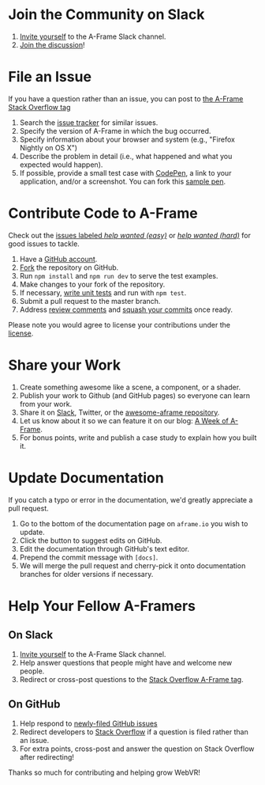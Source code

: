 [stackoverflow]: http://stackoverflow.com/questions/tagged/aframe

# Join the Community on Slack

1. [Invite yourself](https://aframevr-slack.herokuapp.com/) to the A-Frame Slack channel.
2. [Join the discussion](https://aframevr.slack.com)!

# File an Issue

If you have a question rather than an issue, you can post to [the A-Frame Stack
Overflow tag][stackoverflow]

1. Search the [issue tracker](https://github.com/aframevr/aframe/issues) for similar issues.
2. Specify the version of A-Frame in which the bug occurred.
3. Specify information about your browser and system (e.g., "Firefox Nightly on OS X")
4. Describe the problem in detail (i.e., what happened and what you expected would happen).
5. If possible, provide a small test case with [CodePen](http://codepen.io), a link to your application, and/or a screenshot. You can fork this [sample pen](http://codepen.io/anon/pen/KVWpbb).

# Contribute Code to A-Frame

[easy]: https://github.com/aframevr/aframe/labels/help%20wanted%20%28easy%29
[hard]: https://github.com/aframevr/aframe/labels/help%20wanted%20%28hard%29

Check out the [issues labeled *help wanted (easy)*][easy] or [*help wanted
(hard)*][hard] for good issues to tackle.

1. Have a [GitHub account](https://github.com/join).
2. [Fork](https://github.com/aframevr/aframe/fork) the repository on GitHub.
3. Run `npm install` and `npm run dev` to serve the test examples.
4. Make changes to your fork of the repository.
5. If necessary, [write unit tests](tests/) and run with `npm test`.
6. Submit a pull request to the master branch.
7. Address [review comments](http://stackoverflow.com/questions/9790448/how-to-update-a-pull-request) and [squash your commits](https://davidwalsh.name/squash-commits-git) once ready.

Please note you would agree to license your contributions under the [license](LICENSE).

# Share your Work

1. Create something awesome like a scene, a component, or a shader.
2. Publish your work to Github (and GitHub pages) so everyone can learn from your work.
3. Share it on [Slack](https://aframevr-slack.herokuapp.com), Twitter, or the [awesome-aframe repository](https://github.com/aframevr/awesome-aframe).
4. Let us know about it so we can feature it on our blog: [A Week of A-Frame](https://aframe.io/blog/).
4. For bonus points, write and publish a case study to explain how you built it.

# Update Documentation

If you catch a typo or error in the documentation, we'd greatly appreciate a
pull request.

1. Go to the bottom of the documentation page on `aframe.io` you wish to update.
2. Click the button to suggest edits on GitHub.
3. Edit the documentation through GitHub's text editor.
4. Prepend the commit message with `[docs]`.
5. We will merge the pull request and cherry-pick it onto documentation
branches for older versions if necessary.

# Help Your Fellow A-Framers

## On Slack

1. [Invite yourself](https://aframevr-slack.herokuapp.com/) to the A-Frame Slack channel.
2. Help answer questions that people might have and welcome new people.
3. Redirect or cross-post questions to the [Stack Overflow A-Frame tag][stackoverflow].

## On GitHub

1. Help respond to [newly-filed GitHub issues](https://github.com/aframevr/aframe/issues)
2. Redirect developers to [Stack Overflow][stackoverflow] if a question is filed rather than an issue.
3. For extra points, cross-post and answer the question on Stack Overflow after redirecting!

Thanks so much for contributing and helping grow WebVR!
